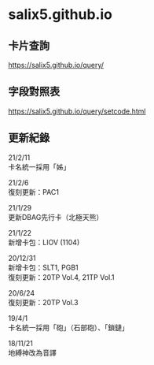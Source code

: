 # salix5.github.io
## 卡片查詢
<https://salix5.github.io/query/>

## 字段對照表
<https://salix5.github.io/query/setcode.html>

## 更新紀錄
21/2/11  
卡名統一採用「姊」

21/2/6   
復刻更新：PAC1

21/1/29  
更新DBAG先行卡（北極天熊）

21/1/22  
新增卡包：LIOV (1104)

20/12/31  
新增卡包：SLT1, PGB1  
復刻更新：20TP Vol.4, 21TP Vol.1

20/6/24  
復刻更新：20TP Vol.3

19/4/1  
卡名統一採用「砲」（石部砲）、「鎖鏈」

18/11/21  
地縛神改為音譯
